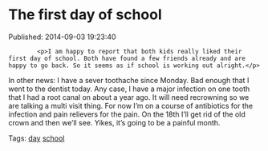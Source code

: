 
# The first day of school

Published: 2014-09-03 19:23:40


            
            <p>I am happy to report that both kids really liked their first day of school. Both have found a few friends already and are happy to go back. So it seems as if school is working out alright.</p>

<p>In other news: I have a sever toothache since Monday. Bad enough that I went to the dentist today. Any case, I have a major infection on one tooth that I had a root canal on about a year ago. It will need recrowning so we are talking a multi visit thing. For now I&rsquo;m on a course of antibiotics for the infection and pain relievers for the pain. On the 18th I&rsquo;ll get rid of the old crown and then we&rsquo;ll see. Yikes, it&rsquo;s going to be a painful month.</p>

            
            

Tags: [day](tag-day.md) [school](tag-school.md)
